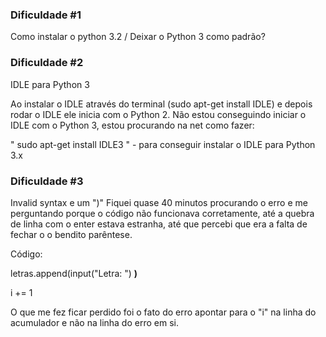 ### Dificuldade #1
Como instalar o python 3.2 / Deixar o Python 3 como padrão?

### Dificuldade #2
IDLE para Python 3

Ao instalar o IDLE através do terminal (sudo apt-get install IDLE) e depois rodar o IDLE ele inicia com o Python 2.
Não estou conseguindo iniciar o IDLE com o Python 3, estou procurando na net como fazer:

" sudo apt-get install IDLE3 " - para conseguir instalar o IDLE para Python 3.x

### Dificuldade #3
Invalid syntax e um ")"
Fiquei quase 40 minutos procurando o erro e me perguntando porque o código não funcionava corretamente, até a quebra de linha com o enter estava estranha, até que percebi que era a falta de fechar o o bendito parêntese.

Código:

  letras.append(input("Letra: ") **)**
  
  i += 1
  
  O que me fez ficar perdido foi o fato do erro apontar para o "i" na linha do acumulador e não na linha do erro em si.
